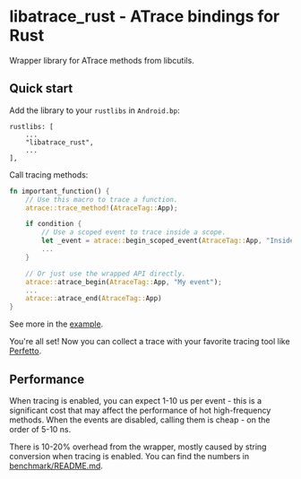 # libatrace_rust - ATrace bindings for Rust

Wrapper library for ATrace methods from libcutils.

## Quick start

Add the library to your `rustlibs` in `Android.bp`:

```text
rustlibs: [
    ...
    "libatrace_rust",
    ...
],
```

Call tracing methods:

```rust
fn important_function() {
    // Use this macro to trace a function.
    atrace::trace_method!(AtraceTag::App);

    if condition {
        // Use a scoped event to trace inside a scope.
        let _event = atrace::begin_scoped_event(AtraceTag::App, "Inside a scope");
        ...
    }

    // Or just use the wrapped API directly.
    atrace::atrace_begin(AtraceTag::App, "My event");
    ...
    atrace::atrace_end(AtraceTag::App)
}
```

See more in the [example](./example/src/main.rs).

You're all set! Now you can collect a trace with your favorite tracing tool like
[Perfetto](https://perfetto.dev/docs/data-sources/atrace).

## Performance

When tracing is enabled, you can expect 1-10 us per event - this is a significant cost that may
affect the performance of hot high-frequency methods. When the events are disabled, calling them is
cheap - on the order of 5-10 ns.

There is 10-20% overhead from the wrapper, mostly caused by string conversion when tracing is
enabled. You can find the numbers in [benchmark/README.md](./benchmark/README.md).
